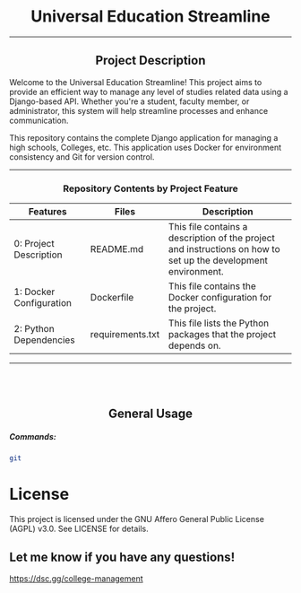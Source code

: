 <div style="text-align: center;"> <h1>Universal Education Streamline</h1> </div>

---

<div style="text-align: center;"> <h2>Project Description</h2> </div>

Welcome to the Universal Education Streamline! This project aims to provide an efficient way to manage any level of studies related data using a Django-based API. Whether you're a student, faculty member, or administrator, this system will help streamline processes and enhance communication.

This repository contains the complete Django application for managing a high schools, Colleges, etc. This application uses Docker for environment consistency and Git for version control.

---

<div style="text-align: center;"><h3>Repository Contents by Project Feature</h3> </div>

| Features                | Files            | Description                                                                                                    |
| ----------------------- | ---------------- | -------------------------------------------------------------------------------------------------------------- |
| 0: Project Description  | README.md        | This file contains a description of the project and instructions on how to set up the development environment. |
| 1: Docker Configuration | Dockerfile       | This file contains the Docker configuration for the project.                                                   |
| 2: Python Dependencies  | requirements.txt | This file lists the Python packages that the project depends on.                                               |

---

<br>
<br>
<div style="text-align: center;"> <h2>General Usage</h2> </div>

##### Commands:

```bash
git
```

# License

This project is licensed under the GNU Affero General Public License (AGPL) v3.0.
See LICENSE for details.

## Let me know if you have any questions!

https://dsc.gg/college-management
